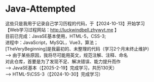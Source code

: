 # Java-Attempted

这些只是我用于记录自己学习历程的代码，于【2024-10-13】开始学习\
【Web学习过程网站：http://luckwindbell.zhywyt.me 】\
目前已完成：JavaSE基本使用，HTML-5，CSS-3;\
进程中：JavaScript，MySQL，Vue3，算法；\
[TheVeryBeginning]是我最初的、未整理的代码（学习2个月末终止维护）\
--> 由于某些原因，我将尽可能用英文，规范注解、注释、命名\
对此仓库，首要是为了发现不足、解决错误、能力提升而作\
--> JavaSE基本（【2025-2-19】完成学习，共历130天）\
--> HTML-5\CSS-3（【2024-10-30】完成学习）
